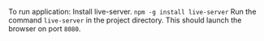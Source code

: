 To run application:
Install live-server.
`npm -g install live-server`
Run the command `live-server` in the project directory. This should launch the browser on port `8080`.